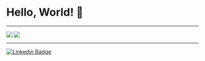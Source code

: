 # Hello, World! 👋

---
<div>
  <img align="left" src="https://github-readme-stats.vercel.app/api?username=tiagoemsi&theme=highcontrast&show_icons=true&count_private=true&include_all_commits=true" />
  <img src= "https://github-readme-stats.vercel.app/api/top-langs/?username=tiagoemsi&theme=highcontrast" />
</div>

---
<!-- Would you like to contact me? -->
[![Linkedin Badge](https://img.shields.io/badge/-LinkedIn-blue?style=flat-square&logo=Linkedin&logoColor=white&link=https://www.linkedin.com/in/tiagoemsi)](https://www.linkedin.com/in/tiagoemsi)


